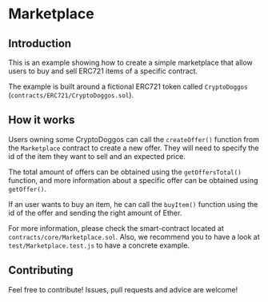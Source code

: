 # Marketplace

## Introduction

This is an example showing how to create a simple marketplace that allow users to buy and sell ERC721 items of a specific contract.

The example is built around a fictional ERC721 token called `CryptoDoggos` (`contracts/ERC721/CryptoDoggos.sol`).

## How it works

Users owning some CryptoDoggos can call the `createOffer()` function from the `Marketplace` contract to create a new offer. They will need to specify the id of the item they want to sell and an expected price.

The total amount of offers can be obtained using the `getOffersTotal()` function, and more information about a specific offer can be obtained using `getOffer()`.

If an user wants to buy an item, he can call the `buyItem()` function using the id of the offer and sending the right amount of Ether.

For more information, please check the smart-contract located at `contracts/core/Marketplace.sol`. Also, we recommend you to have a look at `test/Marketplace.test.js` to have a concrete example.

## Contributing

Feel free to contribute! Issues, pull requests and advice are welcome!
